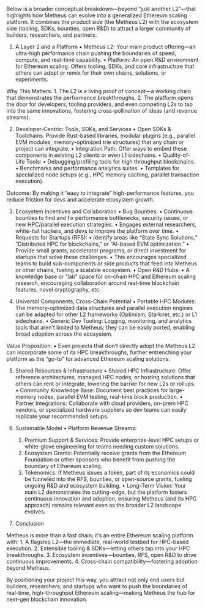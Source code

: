 Below is a broader conceptual breakdown—beyond “just another L2”—that highlights how Metheus can evolve into a generalized Ethereum scaling platform. It combines the product side (the Metheus L2) with the ecosystem side (tooling, SDKs, bounties, open R&D) to attract a larger community of builders, researchers, and partners.

1. A Layer 2 and a Platform
	•	Metheus L2: Your main product offering—an ultra-high performance chain pushing the boundaries of speed, compute, and real-time capability.
	•	Platform: An open R&D environment for Ethereum scaling. Offers tooling, SDKs, and core infrastructure that others can adopt or remix for their own chains, solutions, or experiments.

Why This Matters:
	1.	The L2 is a living proof of concept—a working chain that demonstrates the performance breakthroughs.
	2.	The platform opens the door for developers, tooling providers, and even competing L2s to tap into the same innovations, fostering cross-pollination of ideas (and revenue streams).

2. Developer-Centric: Tools, SDKs, and Services
	•	Open SDKs & Toolchains: Provide Rust-based libraries, modular plugins (e.g., parallel EVM modules, memory-optimized trie structures) that any chain or project can integrate.
	•	Integration Path: Offer ways to embed these components in existing L2 clients or even L1 sidechains.
	•	Quality-of-Life Tools:
	•	Debugging/profiling tools for high throughput blockchains.
	•	Benchmarks and performance analytics suites.
	•	Templates for specialized node setups (e.g., HPC memory caching, parallel transaction execution).

Outcome: By making it “easy to integrate” high-performance features, you reduce friction for devs and accelerate ecosystem growth.

3. Ecosystem Incentives and Collaboration
	•	Bug Bounties:
	•	Continuous bounties to find and fix performance bottlenecks, security issues, or new HPC/parallel execution strategies.
	•	Engages external researchers, white-hat hackers, and devs to improve the platform over time.
	•	Requests for Startups (RFS):
	•	Identify areas like “State Sync Solutions,” “Distributed HPC for blockchains,” or “AI-based EVM optimization.”
	•	Provide small grants, accelerator programs, or direct investment for startups that solve these challenges.
	•	This encourages specialized teams to build sub-components or side products that feed into Metheus or other chains, fueling a scalable ecosystem.
	•	Open R&D Hubs:
	•	A knowledge base or “lab” space for on-chain HPC and Ethereum scaling research, encouraging collaboration around real-time blockchain features, novel cryptography, etc.

4. Universal Components, Cross-Chain Potential
	•	Portable HPC Modules: The memory-optimized data structures and parallel execution engines can be adapted for other L2 frameworks (Optimism, Starknet, etc.) or L1 sidechains.
	•	Generic Dev Tooling: Logging, monitoring, and analytics tools that aren’t limited to Metheus; they can be easily ported, enabling broad adoption across the ecosystem.

Value Proposition:
	•	Even projects that don’t directly adopt the Metheus L2 can incorporate some of its HPC breakthroughs, further entrenching your platform as the “go-to” for advanced Ethereum scaling solutions.

5. Shared Resources & Infrastructure
	•	Shared HPC Infrastructure: Offer reference architectures, managed HPC nodes, or hosting solutions that others can rent or integrate, lowering the barrier for new L2s or rollups.
	•	Community Knowledge Base: Document best practices for large-memory nodes, parallel EVM testing, real-time block production.
	•	Partner Integrations: Collaborate with cloud providers, on-prem HPC vendors, or specialized hardware suppliers so dev teams can easily replicate your recommended setups.

6. Sustainable Model
	•	Platform Revenue Streams:
	1.	Premium Support & Services: Provide enterprise-level HPC setups or white-glove engineering for teams needing custom solutions.
	2.	Ecosystem Grants: Potentially receive grants from the Ethereum Foundation or other sponsors who benefit from pushing the boundary of Ethereum scaling.
	3.	Tokenomics: If Metheus issues a token, part of its economics could be funneled into the RFS, bounties, or open-source grants, fueling ongoing R&D and ecosystem building.
	•	Long-Term Vision: Your main L2 demonstrates the cutting-edge, but the platform fosters continuous innovation and adoption, ensuring Metheus (and its HPC approach) remains relevant even as the broader L2 landscape evolves.

7. Conclusion

Metheus is more than a fast chain; it’s an entire Ethereum scaling platform with:
	1.	A flagship L2—the immediate, real-world testbed for HPC-based execution.
	2.	Extensible tooling & SDKs—letting others tap into your HPC breakthroughs.
	3.	Ecosystem incentives—bounties, RFS, open R&D to drive continuous improvements.
	4.	Cross-chain compatibility—fostering adoption beyond Metheus.

By positioning your project this way, you attract not only end users but builders, researchers, and startups who want to push the boundaries of real-time, high-throughput Ethereum scaling—making Metheus the hub for next-gen blockchain innovation.
